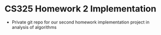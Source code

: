# CS325 Homework 2 Implementation
- Private git repo for our second homework implementation project in analysis of algorithms
